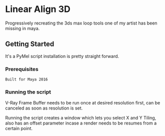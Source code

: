 # Linear Align 3D

Progressively recreating the 3ds max loop tools one of my artist has been missing in maya.

## Getting Started

It's a PyMel script installation is pretty straight forward. 

### Prerequisites

```
Built for Maya 2016
```

### Running the script

V-Ray Frame Buffer needs to be run once at desired resolution first, can be canceled as soon as resolution is set.

Running the script creates a window which lets you select X and Y Tiling, also has an offset parameter incase a render needs to be resumes from a certain point.
